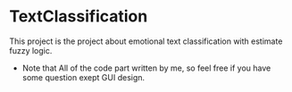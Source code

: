 # TextClassification
This project is the project about emotional text classification with estimate fuzzy logic. 
- Note that All of the code part written by me, so feel free if you have some question exept GUI design.
